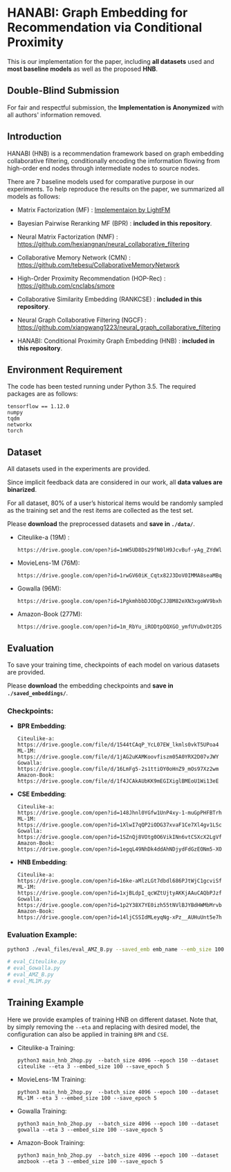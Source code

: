 # HANABI: Graph Embedding for Recommendation via Conditional Proximity
This is our implementation for the paper, including **all datasets** used and **most baseline models** as well as the proposed **HNB**.

## Double-Blind Submission

For fair and respectful submission, the **Implementation is Anonymized** with all authors' information removed.


## Introduction

HANABI (HNB) is a recommendation framework based on graph embedding collaborative filtering, conditionally encoding the imformation flowing from high-order end nodes through intermediate nodes to source nodes.

There are 7 baseline models used for comparative purpose in our experiments. To help reproduce the results on the paper, we summarized all models as follows:

- Matrix Factorization (MF) : [Implementaion by LightFM](https://github.com/lyst/lightfm)
- Bayesian Pairwise Reranking MF (BPR) : **included in this repository**.
- Neural Matrix Factorization (NMF) : https://github.com/hexiangnan/neural_collaborative_filtering
- Collaborative Memory Network (CMN) : https://github.com/tebesu/CollaborativeMemoryNetwork

- High-Order Proximity Recommendation (HOP-Rec) : https://github.com/cnclabs/smore
- Collaborative Similarity Embedding (RANKCSE) : **included in this repository**.
- Neural Graph Collaborative Filtering (NGCF) : https://github.com/xiangwang1223/neural_graph_collaborative_filtering

- HANABI: Conditional Proximity Graph Embedding (HNB) : **included in this repository**.


## Environment Requirement

The code has been tested running under Python 3.5. The required packages are as follows:

```
tensorflow == 1.12.0
numpy
tqdm
networkx
torch
```


## Dataset

All datasets used in the experiments are provided. 

Since implicit feedback data are considered in our work, all **data values are binarized**. 

For all dataset, 80% of a user’s historical items would be randomly sampled as the training set and the rest items are collected as the test set.

Please **download** the preprocessed datasets and **save in `./data/`**.

- Citeulike-a (19M) :

  ```
  https://drive.google.com/open?id=1mW5UD8Ds29fN0lH9JcvBuf-yAg_ZYdWl
  ```

- MovieLens-1M (76M):

  ```
  https://drive.google.com/open?id=1rwGV60iK_Cqtx82J3DoV0IMMA8seaMBq
  ```

- Gowalla (96M):

  ```
  https://drive.google.com/open?id=1PgkmhbbDJODgCJJBM82eXN3xgoWV9bxh
  ```

- Amazon-Book (277M):

  ```
  https://drive.google.com/open?id=1m_RbYu_iRODtpOQXGO_ymfUYuDxOt2DS
  ```


## Evaluation

To save your training time, checkpoints of each model on various datasets are provided.

Please **download** the embedding checkpoints and **save in `./saved_embeddings/`**.

### Checkpoints:

- **BPR Embedding**:

  ```
  Citeulike-a: 
  https://drive.google.com/file/d/1544tCAqP_YcL07EW_lkmls0vkT5UPoa4
  ML-1M: 
  https://drive.google.com/file/d/1jAG2uKAMKoovfiszm05A0YRX2D07vJWY
  Gowalla: 
  https://drive.google.com/file/d/16LmFg5-2s1ttiOY0oHnZ9_mOs97Xz2wm
  Amazon-Book: 
  https://drive.google.com/file/d/1f4JCAkAUbKK9mEGIXiglBMEoU1Wi13eE
  ```

- **CSE Embedding**:

  ```
  Citeulike-a: 
  https://drive.google.com/open?id=148Jhnl0YGfw1UnP4xy-1-muGpPHFBTrh
  ML-1M: 
  https://drive.google.com/open?id=1XlwI7qQP2iODG37xvaF1Ce7Xl4gv1LSc
  Gowalla: 
  https://drive.google.com/open?id=1SZnQj8VOtg0O6VikINn6vtCSXcX2LgVf
  Amazon-Book: 
  https://drive.google.com/open?id=1egqL49NhDk4ddAhNDjydFdGzEONm5-XO
  ```

- **HNB Embedding**:

  ```
  Citeulike-a: 
  https://drive.google.com/open?id=16ke-aMlzLGt7dbdl686PJtWjC1gcviSf
  ML-1M: 
  https://drive.google.com/open?id=1xjBLdpI_qcWZtUjtyAKKjAAuCAQbPJzf
  Gowalla: 
  https://drive.google.com/open?id=1p2Y38X7YE0izh55tNVlBJYBdHWMbMrvb
  Amazon-Book: 
  https://drive.google.com/open?id=14ljCSSIdMLeyqNg-xPz__AUHuUnt5e7h
  ```


### Evaluation Example:

```sh
python3 ./eval_files/eval_AMZ_B.py --saved_emb emb_name --emb_size 100 --top_k 20

# eval_Citeulike.py
# eval_Gowalla.py
# eval_AMZ_B.py
# eval_ML1M.py
```


## Training Example

Here we provide examples of training HNB on different dataset. Note that, by simply removing the `--eta` and replacing with desired model, the configuration can also be applied in training `BPR` and `CSE`.

- Citeulike-a Training:

  ```
  python3 main_hnb_2hop.py  --batch_size 4096 --epoch 150 --dataset citeulike --eta 3 --embed_size 100 --save_epoch 5
  ```

- MovieLens-1M Training:

  ```
  python3 main_hnb_2hop.py  --batch_size 4096 --epoch 100 --dataset ML-1M --eta 3 --embed_size 100 --save_epoch 5
  ```

- Gowalla Training:

  ```
  python3 main_hnb_2hop.py  --batch_size 4096 --epoch 100 --dataset gowalla --eta 3 --embed_size 100 --save_epoch 5
  ```

- Amazon-Book Training:

  ```
  python3 main_hnb_2hop.py  --batch_size 4096 --epoch 100 --dataset amzbook --eta 3 --embed_size 100 --save_epoch 5
  ```
